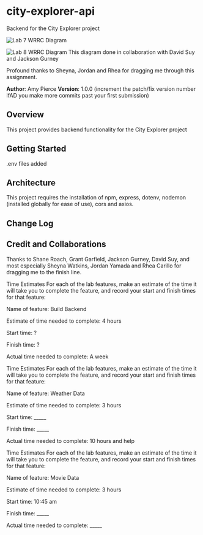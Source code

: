 # city-explorer-api
Backend for the City Explorer project

![Lab 7 WRRC Diagram]('./images/Lab07_WRRC_Diagram.png')

![Lab 8 WRRC Diagram]('./images/wrrc03.jpg')
This diagram done in collaboration with David Suy and Jackson Gurney


Profound thanks to Sheyna, Jordan and Rhea for dragging me through this assignment.

**Author**: Amy Pierce
**Version**: 1.0.0 (increment the patch/fix version number ifAD you make more commits past your first submission)

## Overview
This project provides backend functionality for the City Explorer project

## Getting Started
.env files added

## Architecture
This project requires the installation of npm, express, dotenv, nodemon (installed globally for ease of use), cors and axios.

## Change Log
<!-- Use this area to document the iterative changes made to your application as each feature is successfully implemented. Use time stamps. Here's an example:

01-01-2001 4:59pm - Application now has a fully-functional express server, with a GET route for the location resource. -->

## Credit and Collaborations

Thanks to  Shane Roach, Grant Garfield, Jackson Gurney, David Suy, and most especially Sheyna Watkins, Jordan Yamada and Rhea Carillo for dragging me to the finish line. 

Time Estimates
For each of the lab features, make an estimate of the time it will take you to complete the feature, and record your start and finish times for that feature:

Name of feature: Build Backend

Estimate of time needed to complete: 4 hours

Start time: ?

Finish time: ?

Actual time needed to complete: A week

Time Estimates
For each of the lab features, make an estimate of the time it will take you to complete the feature, and record your start and finish times for that feature:

Name of feature: Weather Data

Estimate of time needed to complete: 3 hours

Start time: _____

Finish time: _____

Actual time needed to complete: 10 hours and help

Time Estimates
For each of the lab features, make an estimate of the time it will take you to complete the feature, and record your start and finish times for that feature:

Name of feature: Movie Data

Estimate of time needed to complete: 3 hours

Start time: 10:45 am

Finish time: _____

Actual time needed to complete: _____
